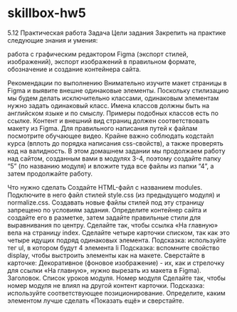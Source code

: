 # skillbox-hw5
5.12 Практическая работа
Задача
Цели задания
Закрепить на практике следующие знания и умения: 

работа с графическим редактором Figma (экспорт стилей, изображений),
экспорт изображений в правильном формате,
обозначение и создание контейнера сайта.


Рекомендации по выполнению
Внимательно изучите макет страницы в Figma и выявите внешне одинаковые элементы. 
Поскольку стилизацию мы будем делать исключительно классами, одинаковым элементам нужно задать одинаковый класс. Имена классов должны быть на английском языке и по смыслу. Примеры подобных классов есть по ссылке.
Контент и внешний вид страниц должен соответствовать макету из Figma.
Для правильного написания путей к файлам посмотрите обучающее видео.
Крайне важно соблюдать кодстайл курса (вплоть до порядка написания css-свойств), а также проверять код на валидность.
В этом домашнем задании мы продолжаем работу над сайтом, созданным вами в модулях 3-4, поэтому создайте папку “5” (по названию модуля) и вложите туда все файлы из папки “4”, а затем продолжайте работу.


Что нужно сделать
Создайте HTML-файл с названием modules. 
Подключите в него файл стилей style.css (из предыдущего модуля) и normalize.css.
Создавать новые файлы стилей под эту страницу запрещено по условиям задания.
Определите контейнер сайта и создайте его в разметке, затем задайте правильные стили для выравнивания по центру.
Сделайте так, чтобы ссылка «На главную» вела на страницу index. 
Сделайте четыре карточки списком, так как это четыре идущих подряд одинаковых элемента.
Подсказка: используйте тег ul, в котором будут 4 элемента li
Подсказка: вспомните свойство display, чтобы выстроить элементы как на макете.
Сверстайте в карточке:
Декоративное (фоновое изображение) - их, как и стрелочку для ссылки «На главную», нужно вырезать из макета в Figma).
Заголовок.
Список уроков модуля.
Номер модуля
Сделайте так, чтобы номер модуля не влиял на другой контент карточки.
Подсказка: используйте соответствующее позиционирование.
Определите, каким элементом лучше сделать «Показать ещё» и сверстайте.
